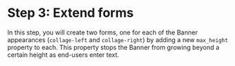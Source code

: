 # Step 3: Extend forms

In this step, you will create two forms, one for each of the Banner appearances (`collage-left` and `collage-right`) by adding a new `max_height` property to each. This property stops the Banner from growing beyond a certain height as end-users enter text. 

